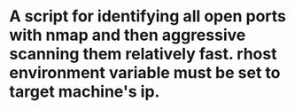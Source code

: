 # A script for identifying all open ports with nmap and then aggressive scanning them relatively fast.  rhost environment variable must be set to target machine's ip.
